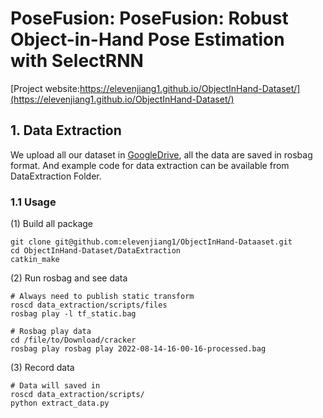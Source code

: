 # PoseFusion: PoseFusion: Robust Object-in-Hand Pose Estimation with SelectRNN
[Project website:https://elevenjiang1.github.io/ObjectInHand-Dataset/](https://elevenjiang1.github.io/ObjectInHand-Dataset/)



## 1. Data Extraction
We upload all our dataset in [GoogleDrive](), all the data are saved in rosbag format. 
And example code for data extraction can be available from DataExtraction Folder.


### 1.1 Usage
(1) Build all package
```
git clone git@github.com:elevenjiang1/ObjectInHand-Dataaset.git
cd ObjectInHand-Dataset/DataExtraction
catkin_make
```

(2) Run rosbag and see data
```
# Always need to publish static transform
roscd data_extraction/scripts/files
rosbag play -l tf_static.bag

# Rosbag play data
cd /file/to/Download/cracker
rosbag play rosbag play 2022-08-14-16-00-16-processed.bag
```


(3) Record data
```
# Data will saved in 
roscd data_extraction/scripts/
python extract_data.py
```
